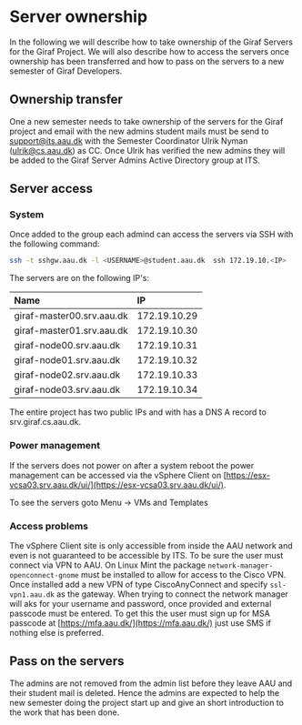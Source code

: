 # Server ownership

In the following we will describe how to take ownership of the Giraf Servers for the Giraf Project. We will also describe how to access the servers once ownership has been transferred and how to pass on the servers to a new semester of Giraf Developers.

## Ownership transfer

One a new semester needs to take ownership of the servers for the Giraf project and email with the new admins student mails must be send to [support@its.aau.dk](mailto:support@its.aau.dk) with the Semester Coordinator Ulrik Nyman ([ulrik@cs.aau.dk](mailto:ulrik@cs.aau.dk)) as CC. Once Ulrik has verified the new admins they will be added to the Giraf Server Admins Active Directory group at ITS.

## Server access

### System

Once added to the group each admind can access the servers via SSH with the following command:

```bash
ssh -t sshgw.aau.dk -l <USERNAME>@student.aau.dk  ssh 172.19.10.<IP>
```

The servers are on the following IP's:

|Name | IP |
|:----|:---|
| giraf-master00.srv.aau.dk | 172.19.10.29 |
| giraf-master01.srv.aau.dk | 172.19.10.30 |
| giraf-node00.srv.aau.dk | 172.19.10.31 |
| giraf-node01.srv.aau.dk | 172.19.10.32 |
| giraf-node02.srv.aau.dk | 172.19.10.33 |
| giraf-node03.srv.aau.dk | 172.19.10.34 |

The entire project has two public IPs and with has a DNS A record to srv.giraf.cs.aau.dk.

### Power management

If the servers does not power on after a system reboot the power management can be accessed via the vSphere Client on [https://esx-vcsa03.srv.aau.dk/ui/](https://esx-vcsa03.srv.aau.dk/ui/).

To see the servers goto Menu -> VMs and Templates

### Access problems

The vSphere Client site is only accessible from inside the AAU network and even is not guaranteed to be accessible by ITS. To be sure the user must connect via VPN to AAU. On Linux Mint the package ```network-manager-openconnect-gnome``` must be installed to allow for access to the Cisco VPN. Once installed add a new VPN of type CiscoAnyConnect and specify ```ssl-vpn1.aau.dk``` as the gateway. When trying to connect the network manager will aks for your username and password, once provided and external passcode must be entered. To get this the user must sign up for MSA passcode at [https://mfa.aau.dk/](https://mfa.aau.dk/) just use SMS if nothing else is preferred.

## Pass on the servers

The admins are not removed from the admin list before they leave AAU and their student mail is deleted. Hence the admins are expected to help the new semester doing the project start up and give an short introduction to the work that has been done.